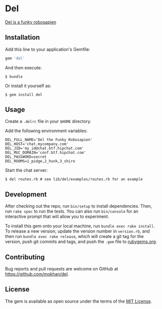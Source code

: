 # Del

[Del is a funky robosapien](https://www.delhiero.com/)

## Installation

Add this line to your application's Gemfile:

```ruby
gem 'del'
```

And then execute:

    $ bundle

Or install it yourself as:

    $ gem install del

## Usage

Create a `.delrc` file in your `$HOME` directory.

Add the following environment variables:

```text
DEL_FULL_NAME='Del the Funky Robosapien'
DEL_HOST='chat.mycompany.com'
DEL_JID='my_id@chat.btf.hipchat.com'
DEL_MUC_DOMAIN='conf.btf.hipchat.com'
DEL_PASSWORD=secret
DEL_ROOMS=1_pidge,2_hunk,3_shiro
```

Start the chat server:

    $ del routes.rb # see lib/del/examples/routes.rb for an example

## Development

After checking out the repo, run `bin/setup` to install dependencies. Then, run `rake spec` to run the tests. You can also run `bin/console` for an interactive prompt that will allow you to experiment.

To install this gem onto your local machine, run `bundle exec rake install`. To release a new version, update the version number in `version.rb`, and then run `bundle exec rake release`, which will create a git tag for the version, push git commits and tags, and push the `.gem` file to [rubygems.org](https://rubygems.org).

## Contributing

Bug reports and pull requests are welcome on GitHub at https://github.com/mokhan/del.

## License

The gem is available as open source under the terms of the [MIT License](https://opensource.org/licenses/MIT).
